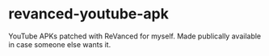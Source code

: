 # revanced-youtube-apk
YouTube APKs patched with ReVanced for myself. Made publically available in case someone else wants it.
